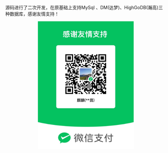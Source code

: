 源码进行了二次开发，在原基础上支持MySql 、DM(达梦)、HighGoDB(瀚高)三种数据库，感谢友情支持！
<div style="text-align: center;">
<img src="https://github.com/zzccctv/kong/blob/master/WechatIMG555.jpg" width="300" height="400">
</div>
